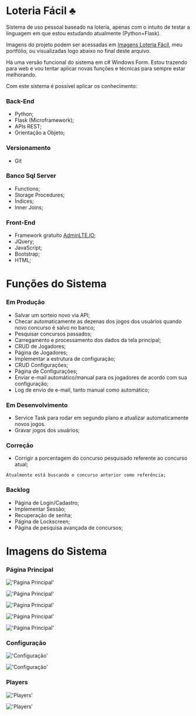 # Loteria Fácil ♣

Sistema de uso pessoal baseado na loteria, apenas com o intuito de testar a linguagem em que estou estudando atualmente (Python+Flask).

Imagens do projeto podem ser acessadas em [Imagens Loteria Fácil](https://drive.google.com/folderview?id=121vKkNHt1FrecUyWdeal1Qf7-Pu0hfz3), meu portfólio, ou visualizadas logo abaixo no final deste arquivo. 

Há uma versão funcional do sistema em c# Windows Form. Estou trazendo para web e vou tentar aplicar novas funções e técnicas para sempre estar melhorando.

Com este sistema é possível aplicar os conhecimento: 

### Back-End
* Python;
* Flask (Microframework);
* APIs REST;
* Orientação a Objeto;

### Versionamento
* Git

### Banco Sql Server
* Functions;
* Storage Procedures;
* Índices;
* Inner Joins;

### Front-End
* Framework gratuíto [AdminLTE.IO](https://adminlte.io/);
* JQuery;
* JavaScript;
* Bootstrap;
* HTML;

# Funções do Sistema

### Em Produção
* Salvar um sorteio novo via API;
* Checar automaticamente as dezenas dos jogos dos usuários quando novo concurso é salvo no banco;
* Pesquisar concursos passados;
* Carregamento e processamento dos dados da tela principal;
* CRUD de Jogadores;
* Página de Jogadores;
* Implementar a estrutura de configuração;
* CRUD Configurações;
* Página de Configurações;
* Enviar e-mail automático/manual para os jogadores de acordo com sua configuração;
* Log de envio de e-mail, tanto manual como automático;

### Em Desenvolvimento
* Service Task para rodar em segundo plano e atualizar automaticamente novos jogos.
* Gravar jogos dos usuários;

### Correção
* Corrigir a porcentagem do concurso pesquisado referente ao concurso atual;
```
Atualmente está buscando o concurso anterior como referência;
```
### Backlog
* Página de Login/Cadastro;
* Implementar Sessão;
* Recuperação de senha; 
* Página de Lockscreen;
* Página de pesquisa avançada de concursos;

# Imagens do Sistema
### Página Principal
!['Página Principal'](https://github.com/DiegoGalante/loteriafacil/blob/master/app/static/img/images_app/1_index_0.png)

!['Página Principal'](https://github.com/DiegoGalante/loteriafacil/blob/master/app/static/img/images_app/2_index_1.png)

!['Página Principal'](https://github.com/DiegoGalante/loteriafacil/blob/master/app/static/img/images_app/3_index_2.png)

!['Página Principal'](https://github.com/DiegoGalante/loteriafacil/blob/master/app/static/img/images_app/4_index_3.png)

!['Página Principal'](https://github.com/DiegoGalante/loteriafacil/blob/master/app/static/img/images_app/5_index_4.png)

### Configuração
!['Configuração'](https://github.com/DiegoGalante/loteriafacil/blob/master/app/static/img/images_app/6_config_pt1.png)

!['Configuração'](https://github.com/DiegoGalante/loteriafacil/blob/master/app/static/img/images_app/7_config_pt2.png)

### Players
!['Players'](https://github.com/DiegoGalante/loteriafacil/blob/master/app/static/img/images_app/8_players.png)

!['Players'](https://github.com/DiegoGalante/loteriafacil/blob/master/app/static/img/images_app/9_players_1.png)
